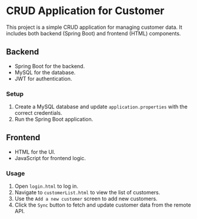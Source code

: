 # CRUD Application for Customer

This project is a simple CRUD application for managing customer data. It includes both backend (Spring Boot) and frontend (HTML) components.

## Backend

- Spring Boot for the backend.
- MySQL for the database.
- JWT for authentication.

### Setup

1. Create a MySQL database and update `application.properties` with the correct credentials.
2. Run the Spring Boot application.

## Frontend

- HTML for the UI.
- JavaScript for frontend logic.

### Usage

1. Open `login.html` to log in.
2. Navigate to `customerList.html` to view the list of customers.
3. Use the `Add a new customer` screen to add new customers.
4. Click the `Sync` button to fetch and update customer data from the remote API.



